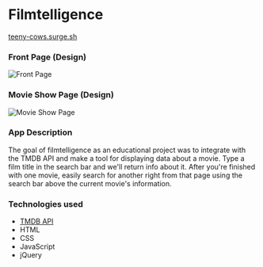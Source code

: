 # Filmtelligence
[teeny-cows.surge.sh](http://teeny-cows.surge.sh)  

### Front Page (Design)
![Front Page](https://i.imgur.com/BOmkfHC.png)

### Movie Show Page (Design)
![Movie Show Page](https://i.imgur.com/yitHTVO.png)

### App Description
The goal of filmtelligence as an educational project was to integrate with the TMDB API and make a tool for displaying data about a movie. Type a film title in the search bar and we'll return info about it. After you're finished with one movie, easily search for another right from that page using the search bar above the current movie's information.

### Technologies used
- [TMDB API](https://www.themoviedb.org/documentation/api)
- HTML
- CSS
- JavaScript
- jQuery
